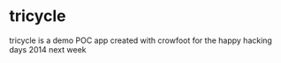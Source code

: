 tricycle
========

tricycle is a demo POC app created with crowfoot for the happy hacking days 2014 next week

